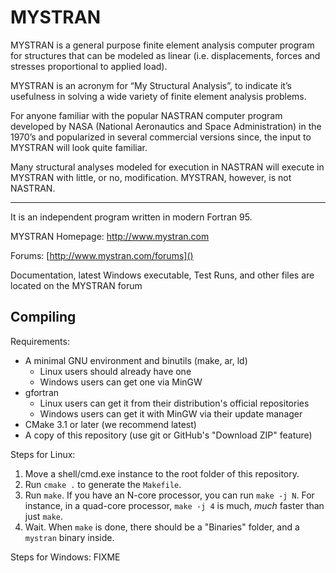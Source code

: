 # MYSTRAN

MYSTRAN is a general purpose finite element analysis computer program for structures that can be modeled as linear (i.e. displacements, forces and stresses proportional to applied load).

MYSTRAN is an acronym for “My Structural Analysis”, to indicate it’s usefulness in solving a wide variety of finite element analysis problems.

For anyone familiar with the popular NASTRAN computer program developed by NASA (National Aeronautics and Space Administration) in the 1970’s and popularized in several commercial versions since, the input to MYSTRAN will look quite familiar.

Many structural analyses modeled for execution in NASTRAN will execute in MYSTRAN with little, or no, modification. MYSTRAN, however, is not NASTRAN.

---
It is an independent program written in modern Fortran 95.

MYSTRAN Homepage: <a href ="http://www.mystran.com">http://www.mystran.com</a>

Forums: [http://www.mystran.com/forums]()

Documentation, latest Windows executable, Test Runs, and other files are located on the MYSTRAN forum


## Compiling

Requirements:
- A minimal GNU environment and binutils (make, ar, ld)
  - Linux users should already have one
  - Windows users can get one via MinGW
- gfortran
  - Linux users can get it from their distribution's official repositories
  - Windows users can get it with MinGW via their update manager
- CMake 3.1 or later (we recommend latest)
- A copy of this repository (use git or GitHub's "Download ZIP" feature)

Steps for Linux:
1) Move a shell/cmd.exe instance to the root folder of this repository.
2) Run `cmake .` to generate the `Makefile`.
3) Run `make`. If you have an N-core processor, you can run `make -j N`.
For instance, in a quad-core processor, `make -j 4` is much, _much_ faster than just `make`.
4) Wait. When `make` is done, there should be a "Binaries" folder, and a `mystran` binary inside.

Steps for Windows: FIXME

